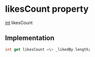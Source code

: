 


# likesCount property









[int](https:api.flutter.dev/flutter/dart-core/int-class.html) likesCount
  







## Implementation

```dart
int get likesCount =\> _likedBy.length;
```








